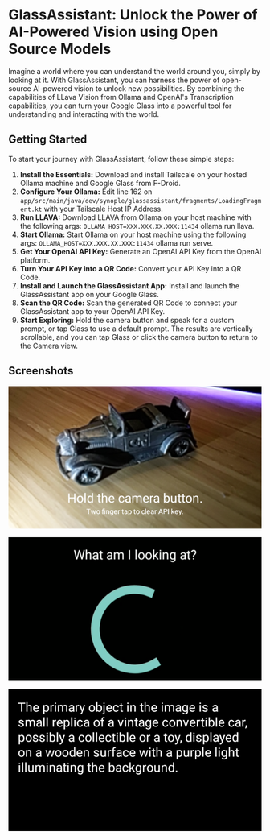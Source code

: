 # GlassAssistant: Unlock the Power of AI-Powered Vision using Open Source Models

Imagine a world where you can understand the world around you, simply by looking at it. With GlassAssistant, you can harness the power of open-source AI-powered vision to unlock new possibilities. By combining the capabilities of LLava Vision from Ollama and OpenAI's Transcription capabilities, you can turn your Google Glass into a powerful tool for understanding and interacting with the world.

## Getting Started

To start your journey with GlassAssistant, follow these simple steps:
1. **Install the Essentials:** Download and install Tailscale on your hosted Ollama machine and Google Glass from F-Droid.
2. **Configure Your Ollama:** Edit line 162 on `app/src/main/java/dev/synople/glassassistant/fragments/LoadingFragment.kt` with your Tailscale Host IP Address.
3. **Run LLAVA:** Download LLAVA from Ollama on your host machine with the following args: `OLLAMA_HOST=XXX.XXX.XX.XXX:11434` ollama run llava.
4. **Start Ollama:** Start Ollama on your host machine using the following args: `OLLAMA_HOST=XXX.XXX.XX.XXX:11434` ollama run serve.
5. **Get Your OpenAI API Key:** Generate an OpenAI API Key from the OpenAI platform.
6. **Turn Your API Key into a QR Code:** Convert your API Key into a QR Code.
7. **Install and Launch the GlassAssistant App:** Install and launch the GlassAssistant app on your Google Glass.
8. **Scan the QR Code:** Scan the generated QR Code to connect your GlassAssistant app to your OpenAI API Key.
9. **Start Exploring:** Hold the camera button and speak for a custom prompt, or tap Glass to use a default prompt. The results are vertically scrollable, and you can tap Glass or click the camera button to return to the Camera view.




## Screenshots
![A diecast model car is visible through Glass EE2 with application usage instructions on screen.](./README/camera.png)

![A transcription of the spoken text is visible, with a loading animation underneath](./README/loading.png)

![White text on a black background: The primary object in the image is a small replica of a vintage convertible car, possibly a collectible or a toy, displayed on a wooden surface with a purple light illuminating the background.](./README/result.png)
